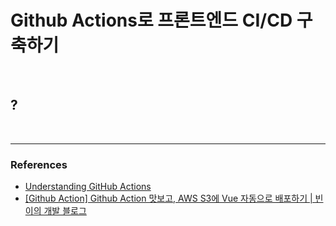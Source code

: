 # Github Actions로 프론트엔드 CI/CD 구축하기

<br>

## ?

<br>

---

### References

- [Understanding GitHub Actions](https://docs.github.com/en/actions/learn-github-actions/understanding-github-actions)
- [[Github Action] Github Action 맛보고, AWS S3에 Vue 자동으로 배포하기 | 빈이의 개발 블로그](https://bin-e.tistory.com/44)
